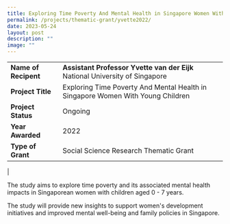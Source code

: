 ```yaml
---
title: Exploring Time Poverty And Mental Health in Singapore Women With Young Children
permalink: /projects/thematic-grant/yvette2022/
date: 2023-05-24
layout: post
description: ""
image: ""
---
```

|  |  |
|---|---|
| **Name of Recipent** | **Assistant Professor Yvette van der Eijk**<br> National University of Singapore |
| **Project Title** | Exploring Time Poverty And Mental Health in Singapore Women With Young Children |
| **Project Status** | Ongoing |
| **Year Awarded** | 2022 |
| **Type of Grant** | Social Science Research Thematic Grant |
|

The study aims to explore time poverty and its associated mental health impacts in Singaporean women with children aged 0 - 7 years.  

The study will provide new insights to support women's development initiatives and improved mental well-being and family policies in Singapore.